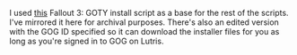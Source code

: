 I used [this](https://lutris.net/games/install/29525/view) Fallout 3: GOTY install script as a base for the rest of the scripts. I've mirrored it here for archival purposes. There's also an edited version with the GOG ID specified so it can download the installer files for you as long as you're signed in to GOG on Lutris.
